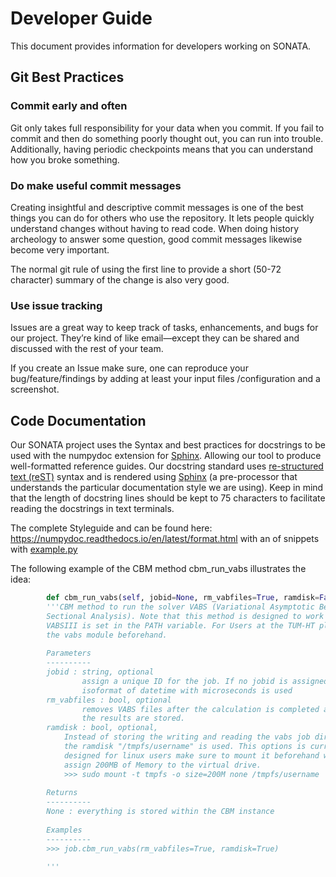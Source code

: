 # Developer Guide

This document provides information for developers working on SONATA.



## Git Best Practices

### Commit early and often

Git only takes full responsibility for your data when you commit. If you fail to commit and then do something poorly thought out, you can run into trouble. Additionally, having periodic checkpoints means that you can understand how you broke something.

### Do make useful commit messages

Creating insightful and descriptive commit messages is one of the best things you can do for others who use the repository. It lets people quickly understand changes without having to read code. When doing history archeology to answer some question, good commit messages likewise become very important.

The normal git rule of using the first line to provide a short (50-72 character) summary of the change is also very good.

### Use issue tracking

Issues are a great way to keep track of tasks, enhancements, and bugs for our project. They’re kind of like email—except they can be shared and discussed with the rest of your team.

If you create an Issue make sure, one can reproduce your bug/feature/findings by adding at least your input files /configuration and a screenshot.





## Code Documentation

Our SONATA project uses the Syntax and best practices for docstrings to be used with the numpydoc extension for [Sphinx](http://sphinx-doc.org/). Allowing our tool to produce well-formatted reference guides. Our docstring standard uses [re-structured text (reST)](http://docutils.sourceforge.net/rst.html) syntax and is rendered using [Sphinx](http://sphinx.pocoo.org/) (a pre-processor that understands the particular documentation style we are using). Keep in mind that the length of docstring lines should be kept to 75 characters to facilitate reading the docstrings in text terminals.

The complete Styleguide and can be found here: https://numpydoc.readthedocs.io/en/latest/format.html with an of snippets with [example.py](example.py)

The following example of the CBM method cbm_run_vabs illustrates the idea:

```python
        def cbm_run_vabs(self, jobid=None, rm_vabfiles=True, ramdisk=False):
        '''CBM method to run the solver VABS (Variational Asymptotic Beam 
        Sectional Analysis). Note that this method is designed to work if 
        VABSIII is set in the PATH variable. For Users at the TUM-HT please load 
        the vabs module beforehand.
                
        Parameters
        ----------
        jobid : string, optional
                assign a unique ID for the job. If no jobid is assigned the 
                isoformat of datetime with microseconds is used
        rm_vabfiles : bool, optional
                removes VABS files after the calculation is completed and 
                the results are stored.
        ramdisk : bool, optional, 
            Instead of storing the writing and reading the vabs job directory, 
            the ramdisk "/tmpfs/username" is used. This options is currently 
            designed for linux users make sure to mount it beforehand with to 
            assign 200MB of Memory to the virtual drive.
            >>> sudo mount -t tmpfs -o size=200M none /tmpfs/username
            
        Returns
        ----------
        None : everything is stored within the CBM instance
        
        Examples
        ----------
        >>> job.cbm_run_vabs(rm_vabfiles=True, ramdisk=True)

        '''
```











